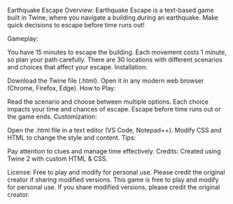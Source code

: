 Earthquake Escape
Overview:
Earthquake Escape is a text-based game built in Twine, where you navigate a building during an earthquake. Make quick decisions to escape before time runs out!

Gameplay:

You have 15 minutes to escape the building.
Each movement costs 1 minute, so plan your path carefully.
There are 30 locations with different scenarios and choices that affect your escape.
Installation:

Download the Twine file (.html).
Open it in any modern web browser (Chrome, Firefox, Edge).
How to Play:

Read the scenario and choose between multiple options.
Each choice impacts your time and chances of escape.
Escape before time runs out or the game ends.
Customization:

Open the .html file in a text editor (VS Code, Notepad++).
Modify CSS and HTML to change the style and content.
Tips:

Pay attention to clues and manage time effectively.
Credits:
Created using Twine 2 with custom HTML & CSS.

License:
Free to play and modify for personal use. Please credit the original creator if sharing modified versions.
This game is free to play and modify for personal use. If you share modified versions, please credit the original creator.


